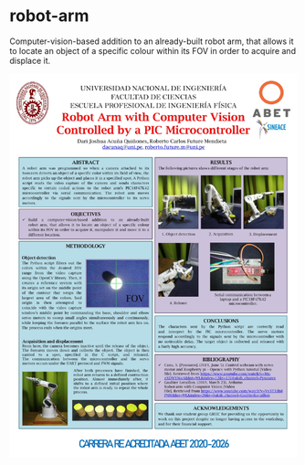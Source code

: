 # robot-arm
Computer-vision-based addition to an already-built robot arm, that allows it to locate an object of a specific colour within its FOV in order to acquire and displace it.

![ABET banner](/banner.jpg)
